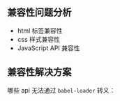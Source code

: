 ## 兼容性问题分析

- html 标签兼容性
- css 样式兼容性
- JavaScript API 兼容性

## 兼容性解决方案

哪些 api 无法通过 `babel-loader` 转义：